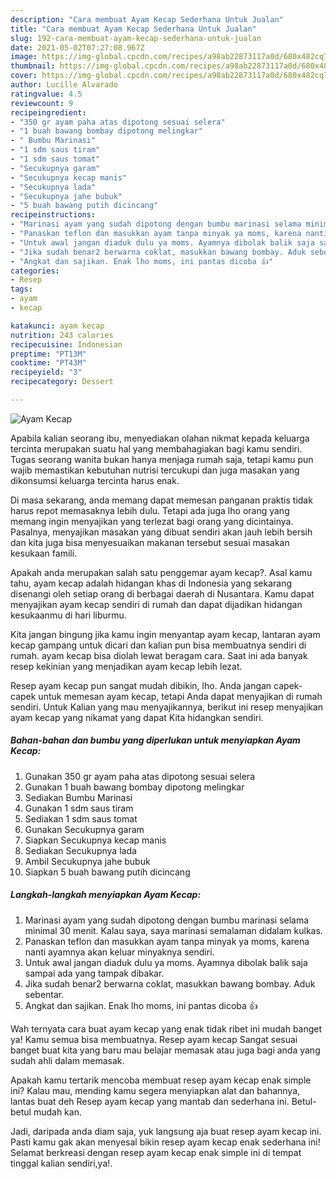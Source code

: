 ```yaml
---
description: "Cara membuat Ayam Kecap Sederhana Untuk Jualan"
title: "Cara membuat Ayam Kecap Sederhana Untuk Jualan"
slug: 192-cara-membuat-ayam-kecap-sederhana-untuk-jualan
date: 2021-05-02T07:27:08.967Z
image: https://img-global.cpcdn.com/recipes/a98ab22873117a0d/680x482cq70/ayam-kecap-foto-resep-utama.jpg
thumbnail: https://img-global.cpcdn.com/recipes/a98ab22873117a0d/680x482cq70/ayam-kecap-foto-resep-utama.jpg
cover: https://img-global.cpcdn.com/recipes/a98ab22873117a0d/680x482cq70/ayam-kecap-foto-resep-utama.jpg
author: Lucille Alvarado
ratingvalue: 4.5
reviewcount: 9
recipeingredient:
- "350 gr ayam paha atas dipotong sesuai selera"
- "1 buah bawang bombay dipotong melingkar"
- " Bumbu Marinasi"
- "1 sdm saus tiram"
- "1 sdm saus tomat"
- "Secukupnya garam"
- "Secukupnya kecap manis"
- "Secukupnya lada"
- "Secukupnya jahe bubuk"
- "5 buah bawang putih dicincang"
recipeinstructions:
- "Marinasi ayam yang sudah dipotong dengan bumbu marinasi selama minimal 30 menit. Kalau saya, saya marinasi semalaman didalam kulkas."
- "Panaskan teflon dan masukkan ayam tanpa minyak ya moms, karena nanti ayamnya akan keluar minyaknya sendiri."
- "Untuk awal jangan diaduk dulu ya moms. Ayamnya dibolak balik saja sampai ada yang tampak dibakar."
- "Jika sudah benar2 berwarna coklat, masukkan bawang bombay. Aduk sebentar."
- "Angkat dan sajikan. Enak lho moms, ini pantas dicoba 👍"
categories:
- Resep
tags:
- ayam
- kecap

katakunci: ayam kecap 
nutrition: 243 calories
recipecuisine: Indonesian
preptime: "PT13M"
cooktime: "PT43M"
recipeyield: "3"
recipecategory: Dessert

---
```



![Ayam Kecap](https://img-global.cpcdn.com/recipes/a98ab22873117a0d/680x482cq70/ayam-kecap-foto-resep-utama.jpg)

Apabila kalian seorang ibu, menyediakan olahan nikmat kepada keluarga tercinta merupakan suatu hal yang membahagiakan bagi kamu sendiri. Tugas seorang  wanita bukan hanya menjaga rumah saja, tetapi kamu pun wajib memastikan kebutuhan nutrisi tercukupi dan juga masakan yang dikonsumsi keluarga tercinta harus enak.

Di masa  sekarang, anda memang dapat memesan panganan praktis tidak harus repot memasaknya lebih dulu. Tetapi ada juga lho orang yang memang ingin menyajikan yang terlezat bagi orang yang dicintainya. Pasalnya, menyajikan masakan yang dibuat sendiri akan jauh lebih bersih dan kita juga bisa menyesuaikan makanan tersebut sesuai masakan kesukaan famili. 



Apakah anda merupakan salah satu penggemar ayam kecap?. Asal kamu tahu, ayam kecap adalah hidangan khas di Indonesia yang sekarang disenangi oleh setiap orang di berbagai daerah di Nusantara. Kamu dapat menyajikan ayam kecap sendiri di rumah dan dapat dijadikan hidangan kesukaanmu di hari liburmu.

Kita jangan bingung jika kamu ingin menyantap ayam kecap, lantaran ayam kecap gampang untuk dicari dan kalian pun bisa membuatnya sendiri di rumah. ayam kecap bisa diolah lewat beragam cara. Saat ini ada banyak resep kekinian yang menjadikan ayam kecap lebih lezat.

Resep ayam kecap pun sangat mudah dibikin, lho. Anda jangan capek-capek untuk memesan ayam kecap, tetapi Anda dapat menyajikan di rumah sendiri. Untuk Kalian yang mau menyajikannya, berikut ini resep menyajikan ayam kecap yang nikamat yang dapat Kita hidangkan sendiri.

<!--inarticleads1-->

##### Bahan-bahan dan bumbu yang diperlukan untuk menyiapkan Ayam Kecap:

1. Gunakan 350 gr ayam paha atas dipotong sesuai selera
1. Gunakan 1 buah bawang bombay dipotong melingkar
1. Sediakan  Bumbu Marinasi
1. Gunakan 1 sdm saus tiram
1. Sediakan 1 sdm saus tomat
1. Gunakan Secukupnya garam
1. Siapkan Secukupnya kecap manis
1. Sediakan Secukupnya lada
1. Ambil Secukupnya jahe bubuk
1. Siapkan 5 buah bawang putih dicincang




<!--inarticleads2-->

##### Langkah-langkah menyiapkan Ayam Kecap:

1. Marinasi ayam yang sudah dipotong dengan bumbu marinasi selama minimal 30 menit. Kalau saya, saya marinasi semalaman didalam kulkas.
1. Panaskan teflon dan masukkan ayam tanpa minyak ya moms, karena nanti ayamnya akan keluar minyaknya sendiri.
1. Untuk awal jangan diaduk dulu ya moms. Ayamnya dibolak balik saja sampai ada yang tampak dibakar.
1. Jika sudah benar2 berwarna coklat, masukkan bawang bombay. Aduk sebentar.
1. Angkat dan sajikan. Enak lho moms, ini pantas dicoba 👍




Wah ternyata cara buat ayam kecap yang enak tidak ribet ini mudah banget ya! Kamu semua bisa membuatnya. Resep ayam kecap Sangat sesuai banget buat kita yang baru mau belajar memasak atau juga bagi anda yang sudah ahli dalam memasak.

Apakah kamu tertarik mencoba membuat resep ayam kecap enak simple ini? Kalau mau, mending kamu segera menyiapkan alat dan bahannya, lantas buat deh Resep ayam kecap yang mantab dan sederhana ini. Betul-betul mudah kan. 

Jadi, daripada anda diam saja, yuk langsung aja buat resep ayam kecap ini. Pasti kamu gak akan menyesal bikin resep ayam kecap enak sederhana ini! Selamat berkreasi dengan resep ayam kecap enak simple ini di tempat tinggal kalian sendiri,ya!.

